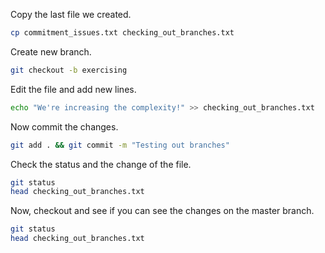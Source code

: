 Copy the last file we created.

```bash
cp commitment_issues.txt checking_out_branches.txt
```

Create new branch.

```bash
git checkout -b exercising
```

Edit the file and add new lines.

```bash
echo "We're increasing the complexity!" >> checking_out_branches.txt
```

Now commit the changes.

```bash
git add . && git commit -m "Testing out branches"
```

Check the status and the change of the file.

```bash
git status
head checking_out_branches.txt
```

Now, checkout and see if you can see the changes on the master branch.

```bash
git status
head checking_out_branches.txt
```



